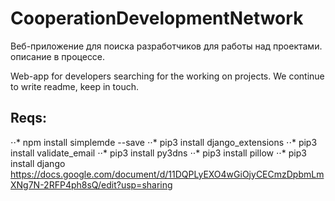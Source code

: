 # CooperationDevelopmentNetwork
Веб-приложение для поиска разработчиков для работы над проектами.
описание в процессе.

Web-app for developers searching for the working on projects.
We continue to write readme, keep in touch.

## Reqs:
⋅⋅* npm install simplemde --save
⋅⋅* pip3 install django_extensions
⋅⋅* pip3 install validate_email
⋅⋅* pip3 install py3dns
⋅⋅* pip3 install pillow
⋅⋅* pip3 install django
https://docs.google.com/document/d/11DQPLyEXO4wGiOjyCECmzDpbmLmXNg7N-2RFP4ph8sQ/edit?usp=sharing
